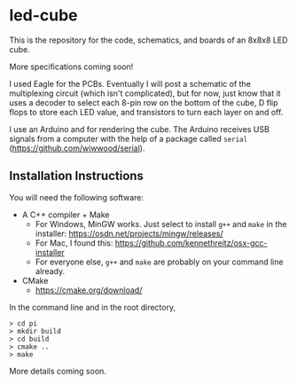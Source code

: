 # led-cube
This is the repository for the code, schematics, and boards of an 8x8x8 LED cube.

More specifications coming soon!

I used Eagle for the PCBs. Eventually I will post a schematic of the multiplexing circuit (which isn't complicated), but for now, just know that it uses a decoder to select each 8-pin row on the bottom of the cube, D flip flops to store each LED value, and transistors to turn each layer on and off.

I use an Arduino and for rendering the cube. The Arduino receives USB signals from a computer with the help of a package called `serial` (https://github.com/wjwwood/serial). 

## Installation Instructions
You will need the following software:
- A C++ compiler + Make
    - For Windows, MinGW works. Just select to install `g++` and `make` in the installer: https://osdn.net/projects/mingw/releases/
    - For Mac, I found this: https://github.com/kennethreitz/osx-gcc-installer
    - For everyone else, `g++` and `make` are probably on your command line already.
- CMake
    - https://cmake.org/download/

In the command line and in the root directory,
```
> cd pi
> mkdir build
> cd build
> cmake ..
> make
```

More details coming soon. 
